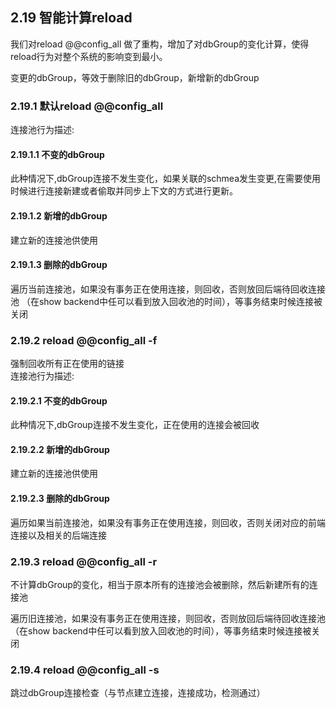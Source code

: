 ## 2.19 智能计算reload  

我们对reload @@config_all 做了重构，增加了对dbGroup的变化计算，使得reload行为对整个系统的影响变到最小。  

变更的dbGroup，等效于删除旧的dbGroup，新增新的dbGroup  

### 2.19.1 默认reload @@config_all  
连接池行为描述:  
#### 2.19.1.1 不变的dbGroup  
此种情况下,dbGroup连接不发生变化，如果关联的schmea发生变更,在需要使用时候进行连接新建或者偷取并同步上下文的方式进行更新。  

#### 2.19.1.2 新增的dbGroup  
建立新的连接池供使用  

#### 2.19.1.3 删除的dbGroup  
遍历当前连接池，如果没有事务正在使用连接，则回收，否则放回后端待回收连接池  （在show backend中任可以看到放入回收池的时间），等事务结束时候连接被关闭   

### 2.19.2 reload @@config_all  -f 
强制回收所有正在使用的链接   
连接池行为描述:  
#### 2.19.2.1 不变的dbGroup  
此种情况下,dbGroup连接不发生变化，正在使用的连接会被回收  
 
#### 2.19.2.2 新增的dbGroup  
建立新的连接池供使用  

#### 2.19.2.3 删除的dbGroup  
遍历如果当前连接池，如果没有事务正在使用连接，则回收，否则关闭对应的前端连接以及相关的后端连接  

### 2.19.3 reload @@config_all  -r  
不计算dbGroup的变化，相当于原本所有的连接池会被删除，然后新建所有的连接池  
 
遍历旧连接池，如果没有事务正在使用连接，则回收，否则放回后端待回收连接池  （在show backend中任可以看到放入回收池的时间），等事务结束时候连接被关闭   

### 2.19.4 reload @@config_all  -s 
跳过dbGroup连接检查（与节点建立连接，连接成功，检测通过）  
